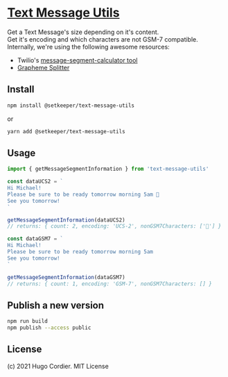 # [Text Message Utils](https://npmjs.org/package/text-message-utils/)

Get a Text Message's size depending on it's content.  
Get it's encoding and which characters are not GSM-7 compatible.  
Internally, we're using the following awesome resources:
- Twilio's [message-segment-calculator tool](https://github.com/TwilioDevEd/message-segment-calculator) 
- [Grapheme Splitter](https://github.com/orling/grapheme-splitter)

## Install

```sh
npm install @setkeeper/text-message-utils
```
or
```sh
yarn add @setkeeper/text-message-utils
```

## Usage
```js
import { getMessageSegmentInformation } from 'text-message-utils'

const dataUCS2 = `
Hi Michael!
Please be sure to be ready tomorrow morning 5am 🚀
See you tomorrow!
`

getMessageSegmentInformation(dataUCS2)
// returns: { count: 2, encoding: 'UCS-2', nonGSM7Characters: ['🚀'] }

const dataGSM7 = `
Hi Michael!
Please be sure to be ready tomorrow morning 5am
See you tomorrow!
`

getMessageSegmentInformation(dataGSM7)
// returns: { count: 1, encoding: 'GSM-7', nonGSM7Characters: [] }

```


## Publish a new version

```sh
npm run build
npm publish --access public
```

## License
(c) 2021 Hugo Cordier. MIT License
